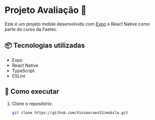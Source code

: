 # Projeto Avaliação 📱

Este é um projeto mobile desenvolvido com [Expo](https://expo.dev/) e React Native como parte do curso da Faetec.

## 📦 Tecnologias utilizadas

- Expo
- React Native
- TypeScript
- ESLint

## 🚀 Como executar

1. Clone o repositório:
   ```bash
   git clone https://github.com/Vinimoraes53/mobile.git
